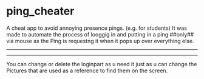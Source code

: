 # ping_cheater
A cheat app to avoid annoying presence pings. (e.g. for students)
It was made to automate the process of looggig in and putting in a ping ##only## via mouse as the Ping is requestng it when it pops up over everything else.

---
---
You can change or delete the loginpart as u need it just as u can change the Pictures that are used as a reference to find them on the screen.
